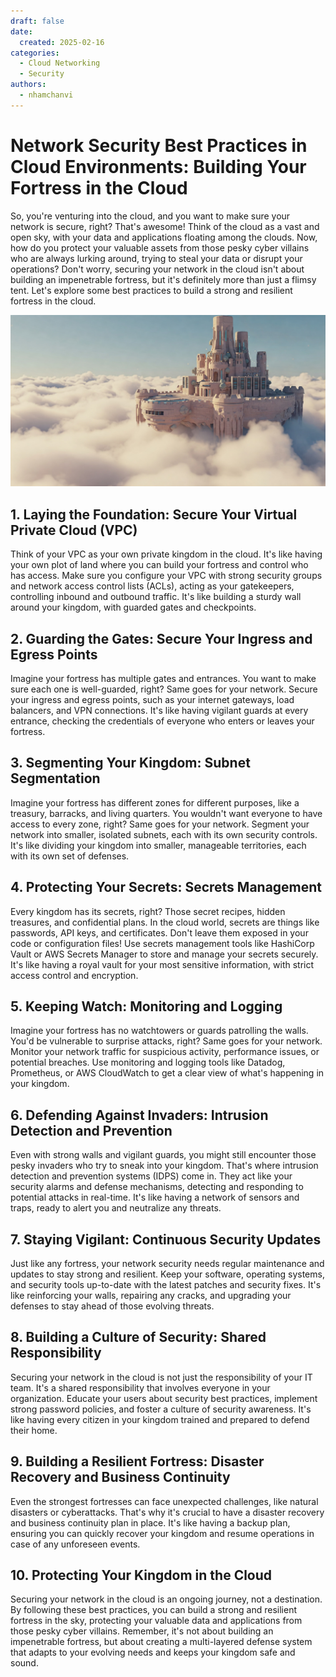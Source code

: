 ```yaml
---
draft: false
date:
  created: 2025-02-16
categories:
  - Cloud Networking
  - Security
authors:
  - nhamchanvi
---
```


# Network Security Best Practices in Cloud Environments: Building Your Fortress in the Cloud

So, you're venturing into the cloud, and you want to make sure your network is secure, right? That's awesome! Think of the cloud as a vast and open sky, with your data and applications floating among the clouds. Now, how do you protect your valuable assets from those pesky cyber villains who are always lurking around, trying to steal your data or disrupt your operations? Don't worry, securing your network in the cloud isn't about building an impenetrable fortress, but it's definitely more than just a flimsy tent. Let's explore some best practices to build a strong and resilient fortress in the cloud.

[![Image]](./network-security-best-practices-in-cloud-environments-building-your-fortress-in-the-cloud.md)

[Image]: ../../assets/cloud-security-fortress.jpg

<!-- more -->

## 1. Laying the Foundation: Secure Your Virtual Private Cloud (VPC)

Think of your VPC as your own private kingdom in the cloud. It's like having your own plot of land where you can build your fortress and control who has access. Make sure you configure your VPC with strong security groups and network access control lists (ACLs), acting as your gatekeepers, controlling inbound and outbound traffic. It's like building a sturdy wall around your kingdom, with guarded gates and checkpoints.

## 2. Guarding the Gates: Secure Your Ingress and Egress Points

Imagine your fortress has multiple gates and entrances. You want to make sure each one is well-guarded, right? Same goes for your network. Secure your ingress and egress points, such as your internet gateways, load balancers, and VPN connections. It's like having vigilant guards at every entrance, checking the credentials of everyone who enters or leaves your fortress.

## 3. Segmenting Your Kingdom: Subnet Segmentation

Imagine your fortress has different zones for different purposes, like a treasury, barracks, and living quarters. You wouldn't want everyone to have access to every zone, right? Same goes for your network. Segment your network into smaller, isolated subnets, each with its own security controls. It's like dividing your kingdom into smaller, manageable territories, each with its own set of defenses.

## 4. Protecting Your Secrets: Secrets Management

Every kingdom has its secrets, right? Those secret recipes, hidden treasures, and confidential plans. In the cloud world, secrets are things like passwords, API keys, and certificates. Don't leave them exposed in your code or configuration files! Use secrets management tools like HashiCorp Vault or AWS Secrets Manager to store and manage your secrets securely. It's like having a royal vault for your most sensitive information, with strict access control and encryption.

## 5. Keeping Watch: Monitoring and Logging

Imagine your fortress has no watchtowers or guards patrolling the walls. You'd be vulnerable to surprise attacks, right? Same goes for your network. Monitor your network traffic for suspicious activity, performance issues, or potential breaches. Use monitoring and logging tools like Datadog, Prometheus, or AWS CloudWatch to get a clear view of what's happening in your kingdom.

## 6. Defending Against Invaders: Intrusion Detection and Prevention

Even with strong walls and vigilant guards, you might still encounter those pesky invaders who try to sneak into your kingdom. That's where intrusion detection and prevention systems (IDPS) come in. They act like your security alarms and defense mechanisms, detecting and responding to potential attacks in real-time. It's like having a network of sensors and traps, ready to alert you and neutralize any threats.

## 7. Staying Vigilant: Continuous Security Updates

Just like any fortress, your network security needs regular maintenance and updates to stay strong and resilient. Keep your software, operating systems, and security tools up-to-date with the latest patches and security fixes. It's like reinforcing your walls, repairing any cracks, and upgrading your defenses to stay ahead of those evolving threats.

## 8. Building a Culture of Security: Shared Responsibility

Securing your network in the cloud is not just the responsibility of your IT team. It's a shared responsibility that involves everyone in your organization. Educate your users about security best practices, implement strong password policies, and foster a culture of security awareness. It's like having every citizen in your kingdom trained and prepared to defend their home.

## 9. Building a Resilient Fortress: Disaster Recovery and Business Continuity

Even the strongest fortresses can face unexpected challenges, like natural disasters or cyberattacks. That's why it's crucial to have a disaster recovery and business continuity plan in place. It's like having a backup plan, ensuring you can quickly recover your kingdom and resume operations in case of any unforeseen events.

## 10. Protecting Your Kingdom in the Cloud

Securing your network in the cloud is an ongoing journey, not a destination. By following these best practices, you can build a strong and resilient fortress in the sky, protecting your valuable data and applications from those pesky cyber villains. Remember, it's not about building an impenetrable fortress, but about creating a multi-layered defense system that adapts to your evolving needs and keeps your kingdom safe and sound.
